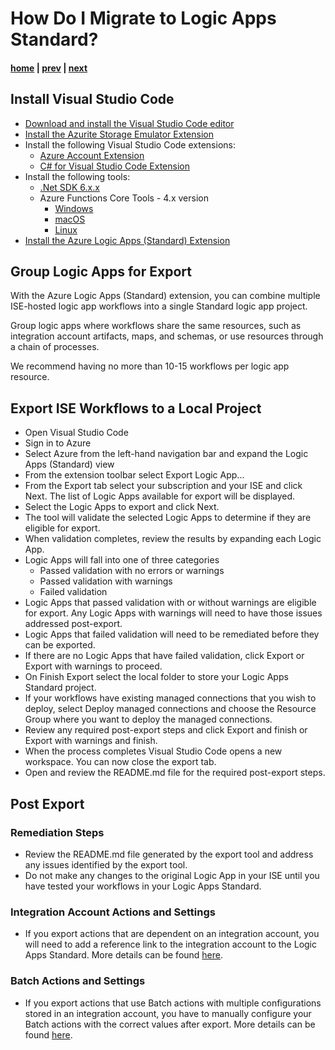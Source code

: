 # How Do I Migrate to Logic Apps Standard?

#### [home](./readme.md) | [prev](./migration-process.md) | [next](./debug-local.md)

## Install Visual Studio Code
- [Download and install the Visual Studio Code editor](https://code.visualstudio.com/)
- [Install the Azurite Storage Emulator Extension](https://learn.microsoft.com/en-us/azure/storage/common/storage-use-azurite?tabs=visual-studio-code)
- Install the following Visual Studio Code extensions:
  - [Azure Account Extension](https://marketplace.visualstudio.com/items?itemName=ms-vscode.azure-account)
  - [C# for Visual Studio Code Extension](https://marketplace.visualstudio.com/items?itemName=ms-vscode.csharp)
- Install the following tools:
  - [.Net SDK 6.x.x](https://dotnet.microsoft.com/download/dotnet/6.0)
  - Azure Functions Core Tools - 4.x version
    - [Windows](https://github.com/Azure/azure-functions-core-tools/releases/tag/4.0.4865)
    - [macOS](https://learn.microsoft.com/en-us/azure/azure-functions/functions-run-local?tabs=macos#install-the-azure-functions-core-tools)
    - [Linux](https://learn.microsoft.com/en-us/azure/azure-functions/functions-run-local?tabs=linux#install-the-azure-functions-core-tools)
- [Install the Azure Logic Apps (Standard) Extension](https://marketplace.visualstudio.com/items?itemName=ms-azuretools.vscode-azurelogicapps)

## Group Logic Apps for Export

With the Azure Logic Apps (Standard) extension, you can combine multiple ISE-hosted logic app workflows into a single Standard logic app project.

Group logic apps where workflows share the same resources, such as integration account artifacts, maps, and schemas, or use resources through a chain of processes.

We recommend having no more than 10-15 workflows per logic app resource.

## Export ISE Workflows to a Local Project

- Open Visual Studio Code
- Sign in to Azure
- Select Azure from the left-hand navigation bar and expand the Logic Apps (Standard) view
- From the extension toolbar select Export Logic App...
- From the Export tab select your subscription and your ISE and click Next. The list of Logic Apps available for export will be displayed.
- Select the Logic Apps to export and click Next.
- The tool will validate the selected Logic Apps to determine if they are eligible for export.
- When validation completes, review the results by expanding each Logic App.
- Logic Apps will fall into one of three categories
  - Passed validation with no errors or warnings
  - Passed validation with warnings
  - Failed validation
- Logic Apps that passed validation with or without warnings are eligible for export. Any Logic Apps with warnings will need to have those issues addressed post-export.
- Logic Apps that failed validation will need to be remediated before they can be exported.
- If there are no Logic Apps that have failed validation, click Export or Export with warnings to proceed.
- On Finish Export select the local folder to store your Logic Apps Standard project.
- If your workflows have existing managed connections that you wish to deploy, select Deploy managed connections and choose the Resource Group where you want to deploy the managed connections.
- Review any required post-export steps and click Export and finish or Export with warnings and finish.
- When the process completes Visual Studio Code opens a new workspace. You can now close the export tab.
- Open and review the README.md file for the required post-export steps.

## Post Export
### Remediation Steps
- Review the README.md file generated by the export tool and address any issues identified by the export tool.
- Do not make any changes to the original Logic App in your ISE until you have tested your workflows in your Logic Apps Standard.
### Integration Account Actions and Settings
- If you export actions that are dependent on an integration account, you will need to add a reference link to the integration account to the Logic Apps Standard. More details can be found [here](https://learn.microsoft.com/en-us/azure/logic-apps/logic-apps-enterprise-integration-create-integration-account?tabs=azure-portal%2Cconsumption#link-account).
### Batch Actions and Settings
- If you export actions that use Batch actions with multiple configurations stored in an integration account, you have to manually configure your Batch actions with the correct values after export. More details can be found [here](https://learn.microsoft.com/en-us/azure/logic-apps/logic-apps-batch-process-send-receive-messages#create-batch-receiver).
